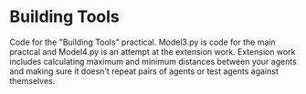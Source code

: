 # Building Tools
Code for the "Building Tools" practical.
Model3.py is code for the main practcal and Model4.py is an attempt at the extension work. Extension work includes calculating maximum and minimum distances between your agents and making sure it doesn't repeat pairs of agents or test agents against themselves.
